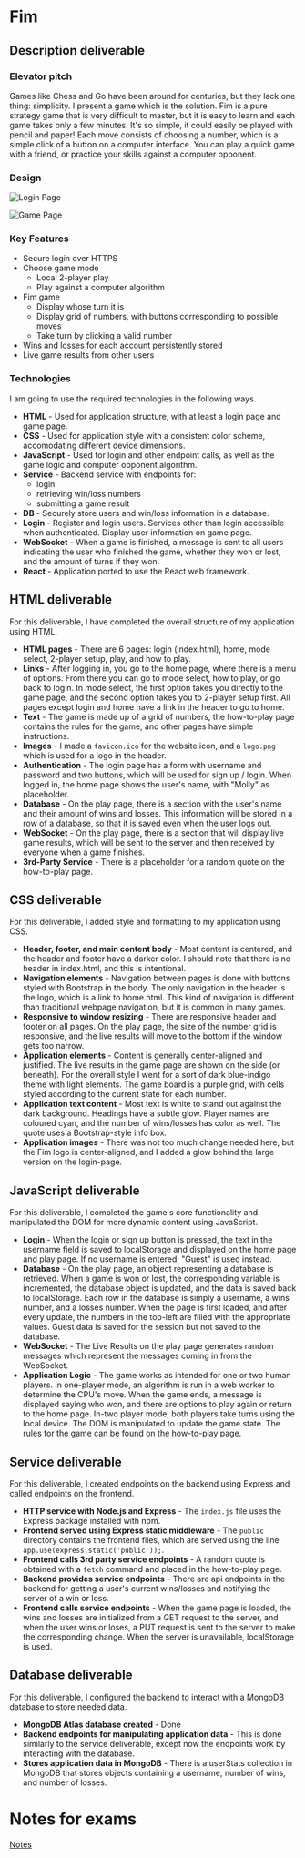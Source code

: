 # Fim

## Description deliverable

### Elevator pitch

Games like Chess and Go have been around for centuries, but they lack one thing: simplicity. I present a game which is the solution. Fim is a pure strategy game that is very difficult to master, but it is easy to learn and each game takes only a few minutes. It's so simple, it could easily be played with pencil and paper! Each move consists of choosing a number, which is a simple click of a button on a computer interface. You can play a quick game with a friend, or practice your skills against a computer opponent.

### Design

![Login Page](loginPage.png)

![Game Page](gamePage.png)

### Key Features

- Secure login over HTTPS
- Choose game mode
  - Local 2-player play
  - Play against a computer algorithm
- Fim game
  - Display whose turn it is
  - Display grid of numbers, with buttons corresponding to possible moves
  - Take turn by clicking a valid number
- Wins and losses for each account persistently stored
- Live game results from other users

### Technologies

I am going to use the required technologies in the following ways.

- **HTML** - Used for application structure, with at least a login page and game page.
- **CSS** - Used for application style with a consistent color scheme, accomodating different device dimensions.
- **JavaScript** - Used for login and other endpoint calls, as well as the game logic and computer opponent algorithm.
- **Service** - Backend service with endpoints for:
  - login
  - retrieving win/loss numbers
  - submitting a game result
- **DB** - Securely store users and win/loss information in a database.
- **Login** - Register and login users. Services other than login accessible when authenticated. Display user information on game page.
- **WebSocket** - When a game is finished, a message is sent to all users indicating the user who finished the game, whether they won or lost, and the amount of turns if they won.
- **React** - Application ported to use the React web framework.

## HTML deliverable

For this deliverable, I have completed the overall structure of my application using HTML.

- **HTML pages** - There are 6 pages: login (index.html), home, mode select, 2-player setup, play, and how to play.
- **Links** - After logging in, you go to the home page, where there is a menu of options. From there you can go to mode select, how to play, or go back to login. In mode select, the first option takes you directly to the game page, and the second option takes you to 2-player setup first. All pages except login and home have a link in the header to go to home.
- **Text** - The game is made up of a grid of numbers, the how-to-play page contains the rules for the game, and other pages have simple instructions.
- **Images** - I made a `favicon.ico` for the website icon, and a `logo.png` which is used for a logo in the header.
- **Authentication** - The login page has a form with username and password and two buttons, which will be used for sign up / login. When logged in, the home page shows the user's name, with "Molly" as placeholder.
- **Database** - On the play page, there is a section with the user's name and their amount of wins and losses. This information will be stored in a row of a database, so that it is saved even when the user logs out.
- **WebSocket** - On the play page, there is a section that will display live game results, which will be sent to the server and then received by everyone when a game finishes.
- **3rd-Party Service** - There is a placeholder for a random quote on the how-to-play page.

## CSS deliverable

For this deliverable, I added style and formatting to my application using CSS.

- **Header, footer, and main content body** - Most content is centered, and the header and footer have a darker color. I should note that there is no header in index.html, and this is intentional.
- **Navigation elements** - Navigation between pages is done with buttons styled with Bootstrap in the body. The only navigation in the header is the logo, which is a link to home.html. This kind of navigation is different than traditional webpage navigation, but it is common in many games.
- **Responsive to window resizing** - There are responsive header and footer on all pages. On the play page, the size of the number grid is responsive, and the live results will move to the bottom if the window gets too narrow.
- **Application elements** - Content is generally center-aligned and justified. The live results in the game page are shown on the side (or beneath). For the overall style I went for a sort of dark blue-indigo theme with light elements. The game board is a purple grid, with cells styled according to the current state for each number.
- **Application text content** - Most text is white to stand out against the dark background. Headings have a subtle glow. Player names are coloured cyan, and the number of wins/losses has color as well. The quote uses a Bootstrap-style info box.
- **Application images** - There was not too much change needed here, but the Fim logo is center-aligned, and I added a glow behind the large version on the login-page.

## JavaScript deliverable

For this deliverable, I completed the game's core functionality and manipulated the DOM for more dynamic content using JavaScript.

- **Login** - When the login or sign up button is pressed, the text in the username field is saved to localStorage and displayed on the home page and play page. If no username is entered, "Guest" is used instead.
- **Database** - On the play page, an object representing a database is retrieved. When a game is won or lost, the corresponding variable is incremented, the database object is updated, and the data is saved back to localStorage. Each row in the database is simply a username, a wins number, and a losses number. When the page is first loaded, and after every update, the numbers in the top-left are filled with the appropriate values. Guest data is saved for the session but not saved to the database.
- **WebSocket** - The Live Results on the play page generates random messages which represent the messages coming in from the WebSocket.
- **Application Logic** - The game works as intended for one or two human players. In one-player mode, an algorithm is run in a web worker to determine the CPU's move. When the game ends, a message is displayed saying who won, and there are options to play again or return to the home page. In-two player mode, both players take turns using the local device. The DOM is manipulated to update the game state. The rules for the game can be found on the how-to-play page.

## Service deliverable

For this deliverable, I created endpoints on the backend using Express and called endpoints on the frontend.

- **HTTP service with Node.js and Express** - The `index.js` file uses the Express package installed with npm.
- **Frontend served using Express static middleware** - The `public` directory contains the frontend files, which are served using the line `app.use(express.static('public'));`.
- **Frontend calls 3rd party service endpoints** - A random quote is obtained with a `fetch` command and placed in the how-to-play page.
- **Backend provides service endpoints** - There are api endpoints in the backend for getting a user's current wins/losses and notifying the server of a win or loss.
- **Frontend calls service endpoints** - When the game page is loaded, the wins and losses are initialized from a GET request to the server, and when the user wins or loses, a PUT request is sent to the server to make the corresponding change. When the server is unavailable, localStorage is used.

## Database deliverable

For this deliverable, I configured the backend to interact with a MongoDB database to store needed data.

- **MongoDB Atlas database created** - Done
- **Backend endpoints for manipulating application data** - This is done similarly to the service deliverable, except now the endpoints work by interacting with the database.
- **Stores application data in MongoDB** - There is a userStats collection in MongoDB that stores objects containing a username, number of wins, and number of losses.

# Notes for exams
[Notes](notes.md)
